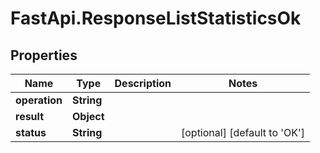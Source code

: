 # FastApi.ResponseListStatisticsOk

## Properties

Name | Type | Description | Notes
------------ | ------------- | ------------- | -------------
**operation** | **String** |  | 
**result** | **Object** |  | 
**status** | **String** |  | [optional] [default to &#39;OK&#39;]


